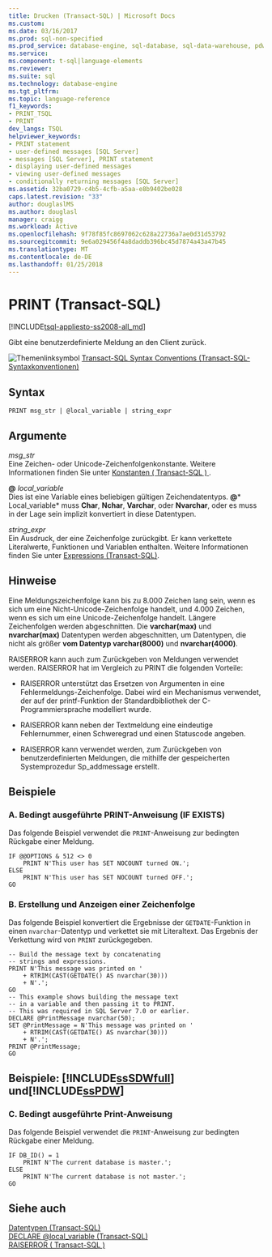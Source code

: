 ```yaml
---
title: Drucken (Transact-SQL) | Microsoft Docs
ms.custom: 
ms.date: 03/16/2017
ms.prod: sql-non-specified
ms.prod_service: database-engine, sql-database, sql-data-warehouse, pdw
ms.service: 
ms.component: t-sql|language-elements
ms.reviewer: 
ms.suite: sql
ms.technology: database-engine
ms.tgt_pltfrm: 
ms.topic: language-reference
f1_keywords:
- PRINT_TSQL
- PRINT
dev_langs: TSQL
helpviewer_keywords:
- PRINT statement
- user-defined messages [SQL Server]
- messages [SQL Server], PRINT statement
- displaying user-defined messages
- viewing user-defined messages
- conditionally returning messages [SQL Server]
ms.assetid: 32ba0729-c4b5-4cfb-a5aa-e8b9402be028
caps.latest.revision: "33"
author: douglaslMS
ms.author: douglasl
manager: craigg
ms.workload: Active
ms.openlocfilehash: 9f78f85fc8697062c628a22736a7ae0d31d53792
ms.sourcegitcommit: 9e6a029456f4a8daddb396bc45d7874a43a47b45
ms.translationtype: MT
ms.contentlocale: de-DE
ms.lasthandoff: 01/25/2018
---
```

# <a name="print-transact-sql"></a>PRINT (Transact-SQL)
[!INCLUDE[tsql-appliesto-ss2008-all_md](../../includes/tsql-appliesto-ss2008-all-md.md)]

  Gibt eine benutzerdefinierte Meldung an den Client zurück.  
  
 ![Themenlinksymbol](../../database-engine/configure-windows/media/topic-link.gif "Topic link icon") [Transact-SQL Syntax Conventions (Transact-SQL-Syntaxkonventionen)](../../t-sql/language-elements/transact-sql-syntax-conventions-transact-sql.md)  
  
## <a name="syntax"></a>Syntax  
  
```  
PRINT msg_str | @local_variable | string_expr  
```  
  
## <a name="arguments"></a>Argumente  
 *msg_str*  
 Eine Zeichen- oder Unicode-Zeichenfolgenkonstante. Weitere Informationen finden Sie unter [Konstanten &#40; Transact-SQL &#41; ](../../t-sql/data-types/constants-transact-sql.md).  
  
 **@** *local_variable*  
 Dies ist eine Variable eines beliebigen gültigen Zeichendatentyps. **@*** Local_variable* muss **Char**, **Nchar**, **Varchar**, oder **Nvarchar**, oder es muss in der Lage sein implizit konvertiert in diese Datentypen.  
  
 *string_expr*  
 Ein Ausdruck, der eine Zeichenfolge zurückgibt. Er kann verkettete Literalwerte, Funktionen und Variablen enthalten. Weitere Informationen finden Sie unter [Expressions &#40;Transact-SQL&#41;](../../t-sql/language-elements/expressions-transact-sql.md).  
  
## <a name="remarks"></a>Hinweise  
 Eine Meldungszeichenfolge kann bis zu 8.000 Zeichen lang sein, wenn es sich um eine Nicht-Unicode-Zeichenfolge handelt, und 4.000 Zeichen, wenn es sich um eine Unicode-Zeichenfolge handelt. Längere Zeichenfolgen werden abgeschnitten. Die **varchar(max)** und **nvarchar(max)** Datentypen werden abgeschnitten, um Datentypen, die nicht als größer **vom Datentyp varchar(8000)** und **nvarchar(4000)**.  
  
 RAISERROR kann auch zum Zurückgeben von Meldungen verwendet werden. RAISERROR hat im Vergleich zu PRINT die folgenden Vorteile:  
  
-   RAISERROR unterstützt das Ersetzen von Argumenten in eine Fehlermeldungs-Zeichenfolge. Dabei wird ein Mechanismus verwendet, der auf der printf-Funktion der Standardbibliothek der C-Programmiersprache modelliert wurde.  
  
-   RAISERROR kann neben der Textmeldung eine eindeutige Fehlernummer, einen Schweregrad und einen Statuscode angeben.  
  
-   RAISERROR kann verwendet werden, zum Zurückgeben von benutzerdefinierten Meldungen, die mithilfe der gespeicherten Systemprozedur Sp_addmessage erstellt.  
  
## <a name="examples"></a>Beispiele  
  
### <a name="a-conditionally-executing-print-if-exists"></a>A. Bedingt ausgeführte PRINT-Anweisung (IF EXISTS)  
 Das folgende Beispiel verwendet die `PRINT`-Anweisung zur bedingten Rückgabe einer Meldung.  
  
```  
IF @@OPTIONS & 512 <> 0  
    PRINT N'This user has SET NOCOUNT turned ON.';  
ELSE  
    PRINT N'This user has SET NOCOUNT turned OFF.';  
GO  
```  
  
### <a name="b-building-and-displaying-a-string"></a>B. Erstellung und Anzeigen einer Zeichenfolge  
 Das folgende Beispiel konvertiert die Ergebnisse der `GETDATE`-Funktion in einen `nvarchar`-Datentyp und verkettet sie mit Literaltext. Das Ergebnis der Verkettung wird von `PRINT` zurückgegeben.  
  
```  
-- Build the message text by concatenating  
-- strings and expressions.  
PRINT N'This message was printed on '  
    + RTRIM(CAST(GETDATE() AS nvarchar(30)))  
    + N'.';  
GO  
-- This example shows building the message text  
-- in a variable and then passing it to PRINT.  
-- This was required in SQL Server 7.0 or earlier.  
DECLARE @PrintMessage nvarchar(50);  
SET @PrintMessage = N'This message was printed on '  
    + RTRIM(CAST(GETDATE() AS nvarchar(30)))  
    + N'.';  
PRINT @PrintMessage;  
GO  
```  
  
## <a name="examples-includesssdwfullincludessssdwfull-mdmd-and-includesspdwincludessspdw-mdmd"></a>Beispiele: [!INCLUDE[ssSDWfull](../../includes/sssdwfull-md.md)] und[!INCLUDE[ssPDW](../../includes/sspdw-md.md)]  
  
### <a name="c-conditionally-executing-print"></a>C. Bedingt ausgeführte Print-Anweisung  
 Das folgende Beispiel verwendet die `PRINT`-Anweisung zur bedingten Rückgabe einer Meldung.  
  
```  
IF DB_ID() = 1  
    PRINT N'The current database is master.';  
ELSE  
    PRINT N'The current database is not master.';  
GO  
```  
  
## <a name="see-also"></a>Siehe auch  
 [Datentypen &#40;Transact-SQL&#41;](../../t-sql/data-types/data-types-transact-sql.md)   
 [DECLARE @local_variable &#40;Transact-SQL&#41;](../../t-sql/language-elements/declare-local-variable-transact-sql.md)   
 [RAISERROR &#40; Transact-SQL &#41;](../../t-sql/language-elements/raiserror-transact-sql.md)  
  
  

